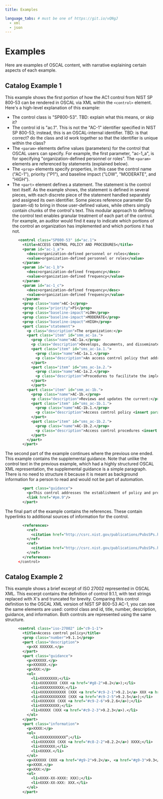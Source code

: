 ```yaml
---
title: Examples

language_tabs: # must be one of https://git.io/vQNgJ
  - xml
  - json
---
```


# Examples

Here are examples of OSCAL content, with narrative explaining certain aspects of each example.

## Catalog Example 1

This example shows the first portion of how the AC1 control from NIST SP 800-53 can be rendered in OSCAL via XML within the `<control>` element. Here's a high-level explanation of this example:

* The control class is "SP800-53". TBD: explain what this means, or skip it?
* The control id is "ac.1". This is not the "AC-1" identifier specified in NIST SP 800-53; instead, this is an OSCAL-internal identifier. TBD: is that correct? do the class and id work together so that the identifier is unique within the class?
* The `<param>` elements define values (parameters) for the control that OSCAL users can specify. For example, the first parameter, "ac-1_a", is for specifying "organization-defined personnel or roles". The `<param>` elements are referenced by statements (explained below).
* The `<prop>` elements specify properties, in this case the control name ("AC-1"), priority ("P1"), and baseline impact ("LOW", "MODERATE", and "HIGH").
* The `<part>` element defines a statement. The statement is the control text itself. As the example shows, the statement is defined in several pieces, with each discrete piece of the statement handled separately and assigned its own identifier. Some pieces reference parameter IDs (param-id) to bring in those user-defined values, while others simply contain chunks of the control's text. This modular approach to defining the control text enables granular treatment of each part of the control. For example, an auditor would find it easy to indicate which portions of the control an organization has implemented and which portions it has not.

```xml
      <control class="SP800-53" id="ac.1">
        <title>ACCESS CONTROL POLICY AND PROCEDURES</title>
        <param id="ac-1_a">
          <desc>organization-defined personnel or roles</desc>
          <value>organization-defined personnel or roles</value>
        </param>
        <param id="ac-1_b">
          <desc>organization-defined frequency</desc>
          <value>organization-defined frequency</value>
        </param>
        <param id="ac-1_c">
          <desc>organization-defined frequency</desc>
          <value>organization-defined frequency</value>
        </param>
        <prop class="name">AC-1</prop>
        <prop class="priority">P1</prop>
        <prop class="baseline-impact">LOW</prop>
        <prop class="baseline-impact">MODERATE</prop>
        <prop class="baseline-impact">HIGH</prop>
        <part class="statement">
          <p class="description">The organization:</p>
          <part class="item" id="smm_ac-1a.">
            <prop class="name">AC-1a.</prop>
            <p class="description">Develops, documents, and disseminates to <insert param-id="ac-1_a"/>:</p>
            <part class="item" id="sms_ac-1a.1.">
              <prop class="name">AC-1a.1.</prop>
              <p class="description">An access control policy that addresses purpose, scope, roles, responsibilities, management commitment, coordination among organizational entities, and compliance; and</p>
            </part>
            <part class="item" id="sms_ac-1a.2.">
              <prop class="name">AC-1a.2.</prop>
              <p class="description">Procedures to facilitate the implementation of the access control policy and associated access controls; and</p>
            </part>
            </part>
          <part class="item" id="smm_ac-1b.">
            <prop class="name">AC-1b.</prop>
            <p class="description">Reviews and updates the current:</p>
            <part class="item" id="sms_ac-1b.1.">
              <prop class="name">AC-1b.1.</prop>
              <p class="description">Access control policy <insert param-id="ac-1_b"/>; and</p>
            </part>
            <part class="item" id="sms_ac-1b.2.">
              <prop class="name">AC-1b.2.</prop>
              <p class="description">Access control procedures <insert param-id="ac-1_c"/>.</p>
            </part>
          </part>
        </part>
```

The second part of the example continues where the previous one ended. This example contains the supplemental guidance. Note that unlike the control text in the previous example, which had a highly structured OSCAL XML representation, the supplemental guidance is a simple paragraph. There is no need to structure it because it is meant as background information for a person to read and would not be part of automation.

```xml
        <part class="guidance">
          <p>This control addresses the establishment of policy and procedures for the effective implementation of selected security controls and control enhancements in the AC family. Policy and procedures reflect applicable federal laws, Executive Orders, directives, regulations, policies, standards, and guidance. Security program policies and procedures at the organization level may make the need for system-specific policies and procedures unnecessary. The policy can be included as part of the general information security policy for organizations or conversely, can be represented by multiple policies reflecting the complex nature of certain organizations. The procedures can be established for the security program in general and for particular information systems, if needed. The organizational risk management strategy is a key factor in establishing policy and procedures.</p>
          <link href="#pm.9"/>
        </part>
```

The final part of the example contains the references. These contain hyperlinks to additional sources of information for the control.

```xml
        <references>
          <ref>
            <citation href="http://csrc.nist.gov/publications/PubsSPs.html#800-12">NIST Special Publication 800-12</citation>
          </ref>
          <ref>
            <citation href="http://csrc.nist.gov/publications/PubsSPs.html#800-100">NIST Special Publication 800-100</citation>
          </ref>
        </references>
      </control>
```

## Catalog Example 2

This example shows a brief excerpt of ISO 27002 represented in OSCAL XML. This excerpt contains the definition of control 9.1.1, with text strings replaced with X's and truncated for brevity. Comparing this control definition to the OSCAL XML version of NIST SP 800-53 AC-1, you can see the same elements are used: control class and id, title, number, description, guidance, and information. Both controls are represented using the same structure.

```xml
      <control class="iso-27002" id="c9-1-1">
        <title>Access control policy</title>
        <prop class="number">9.1.1</prop>
        <part class="description">
          <p>XX XXXXXX.</p>
        </part>
        <part class="guidance">
          <p>XXXXXX.</p>
          <p>XXXXXX.</p>
          <p>XXX:</p>
          <ol>
            <li>XXXXXXXX;</li>
            <li>XXXXXXXX (XXX <a href="#g8-2">8.2</a>);</li>
            <li>XXXXXXXXXXX;</li>
            <li>XXXXXXXXXXXX (XXX <a href="#c9-2-1">9.2.1</a> XXX <a href="#c9-2-2">9.2.2</a>);</li>
            <li>XXXXXXXXXXXX (XXX <a href="#c9-2-5">9.2.5</a>);</li>
            <li>XXXXXXX (XXX <a href="#c9-2-6">9.2.6</a>);</li>
            <li>XXXXXXXXX;</li>
            <li>XXXXX (XXX <a href="#c9-2-3">9.2.3</a>).</li>
          </ol>
        </part>
        <part class="information">
          <p>XXXX:</p>
          <ol>
            <li>XXXXXXXXXXXX”;</li>
            <li>XXXXXXX (XXX <a href="#c8-2-2">8.2.2</a>) XXXX;</li>
            <li>XXXXXXX;</li>
            <li>XXXXX.</li>
          </ol>
          <p>XXXXXX (XXX <a href="#g9-2">9.2</a>, <a href="#g9-3">9.3</a>, <a href="#g9-4">9.4</a>) XXX (XXX <a href="#c6-1-1">6.1.1</a>, <a href="#g9-3">9.3</a>).</p>
          <p>XXXX.</p>
          <p>XXX:</p>
          <ol>
            <li>XXXX-XX-XXXX: XXX);</li>
            <li>XXXX-XX-XXX: XXX.</li>
          </ol>
        </part>
```
